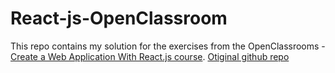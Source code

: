 # React-js-OpenClassroom
This repo contains my solution for the exercises from the OpenClassrooms - <a href="https://openclassrooms.com/en/courses/7132446-create-a-web-application-with-react-js">Create a Web Application With React.js course<a/>.
<a href="https://github.com/OpenClassrooms-Student-Center/7132446-React/tree/master">Otiginal github repo</a>
